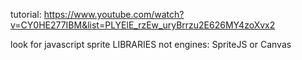 tutorial: https://www.youtube.com/watch?v=CY0HE277IBM&list=PLYElE_rzEw_uryBrrzu2E626MY4zoXvx2

look for javascript sprite LIBRARIES not engines: SpriteJS or Canvas
